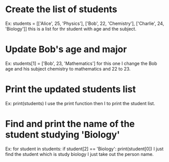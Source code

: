 # Create the list of students
Ex: students = [['Alice', 25, 'Physics'], ['Bob', 22, 'Chemistry'], ['Charlie', 24, 'Biology']]
this is a list for thr student with age and the subject.

# Update Bob's age and major
Ex: students[1] = ['Bob', 23, 'Mathematics']
for this one I change the Bob age and his subject chemistry to mathematics and 22 to 23.

# Print the updated students list
Ex: print(students)
I use the print function then I to print the student list.

# Find and print the name of the student studying 'Biology'
Ex: for student in students:
    if student[2] == 'Biology':
        print(student[0])
I just find the student which is study biology I just take out the person name.

